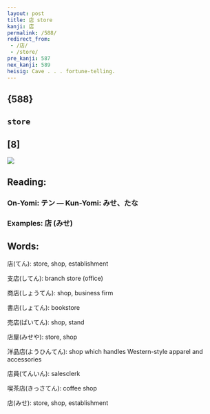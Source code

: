 ```yaml
---
layout: post
title: 店 store
kanji: 店
permalink: /588/
redirect_from:
 - /店/
 - /store/
pre_kanji: 587
nex_kanji: 589
heisig: Cave . . . fortune-telling.
---
```


## {588}

## `store`

## [8]

<div class="stroke"><img src="E5BA97.png" /></div>

## Reading:

### On-Yomi: テン &mdash; Kun-Yomi: みせ、たな

### Examples: 店 (みせ)

## Words:

店(てん): store, shop, establishment

支店(してん): branch store (office)

商店(しょうてん): shop, business firm

書店(しょてん): bookstore

売店(ばいてん): shop, stand

店屋(みせや): store, shop

洋品店(ようひんてん): shop which handles Western-style apparel and accessories

店員(てんいん): salesclerk

喫茶店(きっさてん): coffee shop

店(みせ): store, shop, establishment
